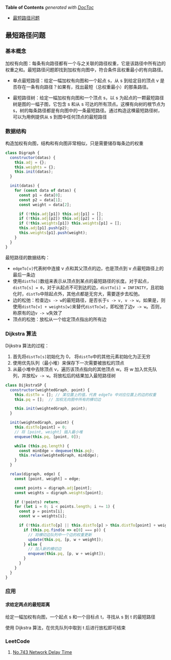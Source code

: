 <!-- START doctoc generated TOC please keep comment here to allow auto update -->
<!-- DON'T EDIT THIS SECTION, INSTEAD RE-RUN doctoc TO UPDATE -->
**Table of Contents**  *generated with [DocToc](https://github.com/thlorenz/doctoc)*

- [最短路径问题](#%E6%9C%80%E7%9F%AD%E8%B7%AF%E5%BE%84%E9%97%AE%E9%A2%98)

<!-- END doctoc generated TOC please keep comment here to allow auto update -->

## 最短路径问题

### 基本概念

加权有向图：每条有向路径都有一个与之关联的路径权重，它是该路径中所有边的权重之和。最短路径问题即找到加权有向图中，符合条件且权重最小的有向路径。

- 单点最短路径：给定一幅加权有向图和一个起点 s，从 s 到给定目的顶点 v 是否存在一条有向路径？如果有，找出最短（总权重最小）的那条路径。

- 最短路径树：给定一幅加权有向图和一个顶点 s，以 s 为起点的一颗最短路径树是图的一幅子图，它包含 s 和从 s 可达的所有顶点。这棵有向树的根节点为 s，树的每条路径都是有向图中的一条最短路径。通过构造这棵最短路径树，可以为用例提供从 s 到图中任何顶点的最短路径

### 数据结构

构造加权有向图，结构和有向图非常相似，只是需要储存每条边的权重

```javascript
class Digraph {
  constructor(datas) {
    this.adj = {};
    this.weights = {};
    this.init(datas);
  }

  init(datas) {
    for (const data of datas) {
      const p1 = data[0];
      const p2 = data[1];
      const weight = data[2];

      if (!this.adj[p1]) this.adj[p1] = [];
      if (!this.adj[p2]) this.adj[p2] = [];
      if (!this.weights[p1]) this.weights[p1] = [];
      this.adj[p1].push(p2);
      this.weights[p1].push(weight);
    }
  }
}
```

最短路径的数据结构：

- `edgeTo[v]`代表树中连接 v 点和其父顶点的边，也是顶点到 v 点最短路径上的最后一条边
- 使用`distTo[]`数组来表示从顶点到某点的最短路径的长度。对于起点，`distTo[s] = 0`，对于从起点不可到达的边，`distTo[i] = INFINITY`，且初始化时，`distTo`中除起点外，其他点都是无穷大，需要逐步去松弛。
- 边的松弛：检查边`s -> w`的最短路径，是否长于`s -> v, v -> w`，如果是，则使用`distTo[v] + weights[w]`来替代`distTo[w]`，即松弛了边`v -> w`。否则，称原有的边`v -> w`失效了
- 顶点的松弛：放松从一个给定顶点指出的所有边

### Dijkstra 算法

Dijkstra 算法的过程：

1. 首先将`distTo[s]`初始化为 0， 将`distTo`中的其他元素初始化为正无穷
2. 使用优先队列（最小堆）来保存下一次需要被放松的顶点
3. 从最小堆中去除顶点 v，遍历该顶点指向的其他顶点 w。将 w 加入优先队列，并放松`v -> w`。将放松后的结果加入最短路径树

```javascript
class DijkstraSP {
  constructor(weightedGraph, point) {
    this.distTo = []; // 某位置上的值，代表 edgeTo 中对应位置上的边的权重
    this.pq = [];  // 加权无向图中所有的横切边

    this.init(weightedGraph, point);
  }

  init(weightedGraph, point) {
    this.distTo[point] = 0;
    // 将 [point, weight] 插入最小堆
    enqueue(this.pq, [point, 0]);

    while (this.pq.length) {
      const minEdge = dequeue(this.pq);
      this.relax(weightedGraph, minEdge);
    }
  }

  relax(digraph, edge) {
    const [point, weight] = edge;

    const points = digraph.adj[point];
    const weights = digraph.weights[point];

    if (!points) return;
    for (let i = 0; i < points.length; i += 1) {
      const p = points[i];
      const w = weights[i];

      if (!this.distTo[p] || this.distTo[p] > this.distTo[point] + weight) {
        if (this.pq.find(e => e[0] === p)) {
          // 将横切边队列中一个边的权重更新
          update(this.pq, [p, w + weight]);
        } else {
          // 加入新的横切边
          enqueue(this.pq, [p, w + weight]);
        }
      }
    }
  }
}
```

### 应用

#### 求给定两点的最短距离

给定一幅加权有向图，一个起点 s 和一个目标点 t，寻找从 s 到 t 的最短路径

使用 Dijkstra 算法，在优先队列中取到 t 后进行放松即可结束

### LeetCode

1. [No.743 Network Delay Time](../leetcode/JavaScript/No743.network-delay-time.js)
